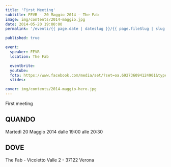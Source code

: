 ```yaml
---
title: 'First Meeting'
subtitle: FEVR - 20 Maggio 2014 – The Fab
image: img/contents/2014-maggio.jpg
date: 2014-05-20 19:00:00
permalink: '/eventi/{{ page.date | dateslug }}/{{ page.fileSlug | slug }}/index.html'

published: true

event:
  speaker: FEVR
  location: The Fab

  eventbrite:
  youtube:
  foto: https://www.facebook.com/media/set/?set=oa.692736094124901&type=3
  slides:

cover: img/contents/2014-maggio-hero.jpg
---
```


First meeting

## QUANDO

Martedì 20 Maggio 2014 dalle 19:00 alle 20:30

## DOVE

The Fab - Vicoletto Valle 2 - 37122 Verona
